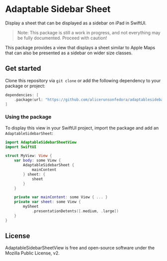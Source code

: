 # Adaptable Sidebar Sheet

Display a sheet that can be displayed as a sidebar on iPad in SwiftUI.

> Note: This package is still a work in progress, and not everything may
> be fully documented. Proceed with caution!

This package provides a view that displays a sheet similar to Apple Maps
that can also be presented as a sidebar on wider size classes.

## Get started

Clone this repository via `git clone` or add the following dependency to
your package or project:

```swift
dependencies: [
    .package(url: "https://github.com/alicerunsonfedora/adaptablesidebarsheetview", branch: "main")
]
```

### Using the package

To display this view in your SwiftUI project, import the package and add
an `AdaptableSidebarSheet`:

```swift
import AdaptableSidebarSheetView
import SwiftUI

struct MyView: View {
    var body: some View {
        AdaptableSidebarSheet {
            mainContent
        } sheet: {
            sheet
        }
    }

    private var mainContent: some View { ... }
    private var sheet: some View { 
        mySheet
            .presentationDetents([.medium, .large])
    }
}
```

## License

AdaptableSidebarSheetView is free and open-source software under the
Mozilla Public License, v2.
